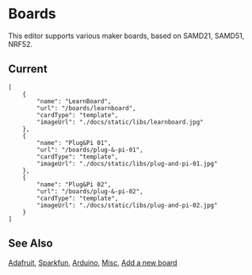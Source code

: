 # Boards

This editor supports various maker boards, based on SAMD21, SAMD51, NRF52.

## Current

```codecard
[
    {
        "name": "LearnBoard",
        "url": "/boards/learnboard",
        "cardType": "template",
        "imageUrl": "./docs/static/libs/learnboard.jpg"
    },
    {
        "name": "Plug&Pi 01",
        "url": "/boards/plug-&-pi-01",
        "cardType": "template",
        "imageUrl": "./docs/static/libs/plug-and-pi-01.jpg"
    },
    {
        "name": "Plug&Pi 02",
        "url": "/boards/plug-&-pi-02",
        "cardType": "template",
        "imageUrl": "./docs/static/libs/plug-and-pi-02.jpg"
    }
]
```

## See Also

[Adafruit](/boards/adafruit),
[Sparkfun](/boards/sparkfun),
[Arduino](/boards/arduino),
[Misc](/boards/misc),
[Add a new board](/boards/add-a-new-board)
